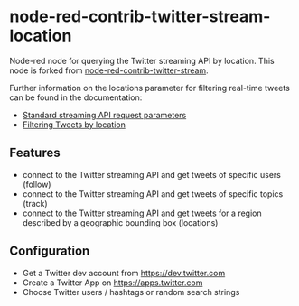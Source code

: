 # node-red-contrib-twitter-stream-location
Node-red node for querying the Twitter streaming API by location. This node is forked from [node-red-contrib-twitter-stream](https://github.com/mailsvb/node-red-contrib-twitter-stream).

Further information on the locations parameter for filtering real-time tweets can be found in the documentation:
- [Standard streaming API request parameters](https://developer.twitter.com/en/docs/tweets/filter-realtime/guides/basic-stream-parameters)
- [Filtering Tweets by location](https://developer.twitter.com/en/docs/tutorials/filtering-tweets-by-location)

## Features
- connect to the Twitter streaming API and get tweets of specific users (follow)
- connect to the Twitter streaming API and get tweets of specific topics (track)
- connect to the Twitter streaming API and get tweets for a region described by a geographic bounding box (locations)
 
## Configuration
- Get a Twitter dev account from https://dev.twitter.com
- Create a Twitter App on https://apps.twitter.com
- Choose Twitter users / hashtags or random search strings
